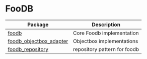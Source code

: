 # FooDB
| Package | Description |
|-|-|
| [foodb](foodb) | Core Foodb implementation |
| [foodb_objectbox_adapter](foodb_objectbox_adapter) | Objectbox implementations |
| [foodb_repository](foodb_repository) | repository pattern for foodb |